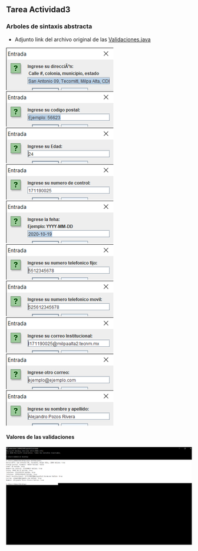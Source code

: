 ## Tarea Actividad3

### Arboles de sintaxis abstracta

- Adjunto link del archivo original de las [Validaciones.java](https://github.com/Alex-pozos/Tareas/tree/main/Tarea4/doc_Java)

<img src="img/1.png">
<img src="img/2.png">
<img src="img/3.png">
<img src="img/4.png">
<img src="img/5.png">
<img src="img/6.png">
<img src="img/7.png">
<img src="img/8.png">
<img src="img/9.png">
<img src="img/10.png">

#### Valores de las validaciones
<img src="img/cmd.png">